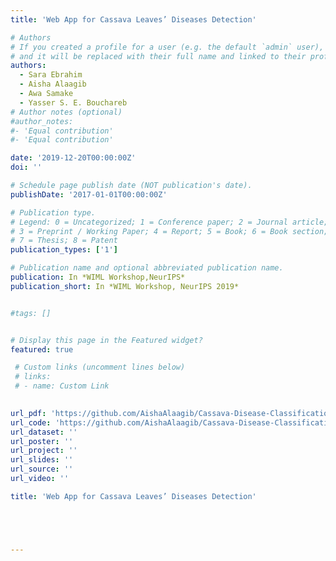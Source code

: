 ```yaml
---
title: 'Web App for Cassava Leaves’ Diseases Detection'

# Authors
# If you created a profile for a user (e.g. the default `admin` user), write the username (folder name) here
# and it will be replaced with their full name and linked to their profile.
authors:
  - Sara Ebrahim
  - Aisha Alaagib
  - Awa Samake
  - Yasser S. E. Bouchareb
# Author notes (optional)
#author_notes:
#- 'Equal contribution'
#- 'Equal contribution'

date: '2019-12-20T00:00:00Z'
doi: ''

# Schedule page publish date (NOT publication's date).
publishDate: '2017-01-01T00:00:00Z'

# Publication type.
# Legend: 0 = Uncategorized; 1 = Conference paper; 2 = Journal article;
# 3 = Preprint / Working Paper; 4 = Report; 5 = Book; 6 = Book section;
# 7 = Thesis; 8 = Patent
publication_types: ['1']

# Publication name and optional abbreviated publication name.
publication: In *WIML Workshop,NeurIPS*
publication_short: In *WIML Workshop, NeurIPS 2019*


#tags: []


# Display this page in the Featured widget?
featured: true

 # Custom links (uncomment lines below)
 # links:
 # - name: Custom Link
 

url_pdf: 'https://github.com/AishaAlaagib/Cassava-Disease-Classification/blob/master/Cassava_Disease_Classification.pdf'
url_code: 'https://github.com/AishaAlaagib/Cassava-Disease-Classification/tree/master'
url_dataset: ''
url_poster: ''
url_project: ''
url_slides: ''
url_source: ''
url_video: ''

title: 'Web App for Cassava Leaves’ Diseases Detection'





---
```






